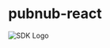 # pubnub-react

![SDK Logo](http://cl.ly/241N0q2P2q22/Screen%20Shot%202016-02-03%20at%205.32.32%20PM.png)
